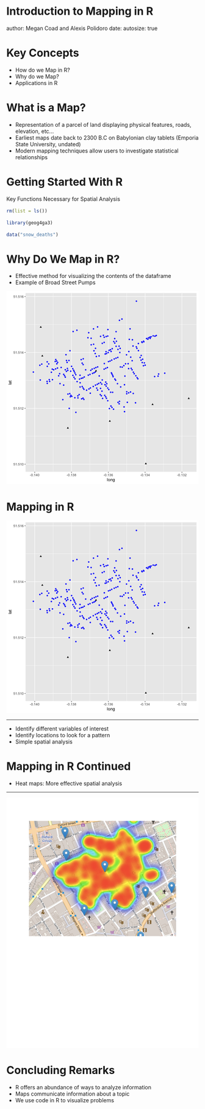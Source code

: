 Introduction to Mapping in R 
========================================================
author: Megan Coad and Alexis Polidoro
date: 
autosize: true

Key Concepts
========================================================

- How do we Map in R? 
- Why do we Map? 
- Applications in R 


What is a Map? 
========================================================
- Representation of a parcel of land displaying physical features, roads, elevation, etc... 
- Earliest maps date back to 2300 B.C on Babylonian clay  tablets (Emporia State University, undated)
- Modern mapping techniques allow users to investigate statistical relationships 

Getting Started With R 
========================================================

Key Functions Necessary for Spatial Analysis 


```r
rm(list = ls())
```


```r
library(geog4ga3)
```


```r
data("snow_deaths")
```


Why Do We Map in R? 
========================================================

- Effective method for visualizing the contents of the dataframe
- Example of Broad Street Pumps 

![plot of chunk unnamed-chunk-4](02-introduction-to-mapping-slides-figure/unnamed-chunk-4-1.png)


Mapping in R
========================================================

![plot of chunk unnamed-chunk-5](02-introduction-to-mapping-slides-figure/unnamed-chunk-5-1.png)

***

- Identify different variables of interest
- Identify locations to look for a pattern
- Simple spatial analysis

Mapping in R Continued
========================================================
- Heat maps: More effective spatial analysis

***

![An Image](Intro-figure-1.png)

Concluding Remarks
========================================================


- R offers an abundance of ways to analyze information 
- Maps communicate information about a topic 
- We use code in R to visualize problems 


